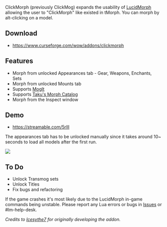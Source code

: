 ClickMorph (previously ClickMog) expands the usability of [LucidMorph](https://www.ownedcore.com/forums/world-of-warcraft/world-of-warcraft-bots-programs/657637-lucid-morph-basic-morphing-tool.html) allowing the user to "ClickMorph" like existed in tMorph. You can morph by alt-clicking on a model.

## Download
* https://www.curseforge.com/wow/addons/clickmorph

## Features
* Morph from unlocked Appearances tab - Gear, Weapons, Enchants, Sets  
* Morph from unlocked Mounts tab
* Supports [MogIt](https://www.curseforge.com/wow/addons/mogit)
* Supports [Taku's Morph Catalog](https://www.curseforge.com/wow/addons/takus-morph-catalog)
* Morph from the Inspect window

## Demo
* https://streamable.com/5rlll

The appearances tab has to be unlocked manually since it takes around 10~ seconds to load all models after the first run.

![](https://i.imgur.com/6DLFBhW.png)

## To Do
* Unlock Transmog sets
* Unlock Titles
* Fix bugs and refactoring

If the game crashes it's most likely due to the LucidMorph in-game commands being unstable. Please report any Lua errors or bugs in [Issues](https://github.com/Ketho/ClickMorph/issues) or #lm-help-desk.

*Credits to [Icesythe7](https://www.ownedcore.com/forums/world-of-warcraft/world-of-warcraft-general/wow-ui-macros-talent-specs/785473-clickmog-addon-lucidmorph.html) for originally developing the addon.*
